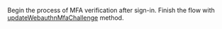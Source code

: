 Begin the process of MFA verification after sign-in. Finish the flow with [updateWebauthnMfaChallenge](/docs/references/cloud/client-web/account#updateWebauthnMfaChallenge) method.